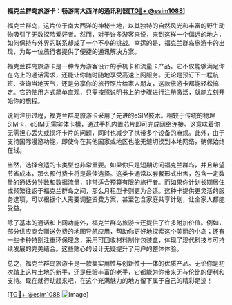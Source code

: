 **福克兰群岛旅游卡：畅游南大西洋的通讯利器[[TG💪+ @esim1088](https://t.me/s/esim1088)]**

福克兰群岛，这片位于南大西洋的神秘土地，以其独特的自然风光和丰富的野生动物吸引了无数探险爱好者。然而，对于许多游客来说，来到这样一个偏远的地方，如何保持与外界的联系却成了一个不小的挑战。幸运的是，福克兰群岛旅游卡的出现，为每一位旅行者提供了便捷的通讯解决方案。

福克兰群岛旅游卡是一种专为游客设计的手机卡和流量卡产品。它不仅能够满足你在岛上的通话需求，还能让你随时随地享受高速上网服务。无论是预订下一程航班、查询当地天气，还是分享你的旅行照片给家人朋友，这款旅游卡都能轻松搞定。它的使用方式简单直观，只需按照说明书上的步骤进行注册激活，就能立刻开始你的旅程。

说到注册过程，福克兰群岛旅游卡采用了先进的eSIM技术。相较于传统的物理SIM卡，eSIM无需实体卡槽，通过手机内置芯片即可完成网络连接。这意味着你无需担心丢失或损坏卡片的问题，同时也减少了携带多个设备的麻烦。此外，由于支持国际漫游功能，即使你在其他国家或地区也能无缝切换到本地网络，确保始终在线。

当然，选择合适的卡类型也非常重要。如果你只是短期访问福克兰群岛，并且希望节省成本，那么预付费卡将是最佳选择。这类卡通常以套餐形式出售，包含一定数量的通话分钟数和数据流量，非常适合预算有限的旅行者。而如果你计划长期居住或频繁往返于福克兰群岛之间，那么月租型卡则更为合适。这种卡提供更灵活的服务选项，可以根据个人需要调整资费方案，甚至包含家庭共享计划，让全家人都能受益。

除了基本的通话和上网功能外，福克兰群岛旅游卡还提供了许多附加价值。例如，部分供应商会赠送免费的地图导航应用，帮助你更好地探索这个美丽的小岛；还有一些卡种特别注重环保理念，采用可回收材料制作包装盒，体现了现代科技与可持续发展的完美结合。这些贴心的设计无疑提升了用户的整体体验。

总之，福克兰群岛旅游卡是一款集实用性与创新性于一体的优质产品。无论你是初次踏上这片土地的新手，还是经验丰富的老手，它都能为你带来无与伦比的便利和支持。现在就行动起来吧，在这个充满魅力的地方留下属于自己的精彩足迹！

[[TG💪+ @esim1088](https://t.me/s/esim1088) ![Image](https://i.postimg.cc/4NQfJmqS/Snipaste-2025-05-13-00-14-12.png)]